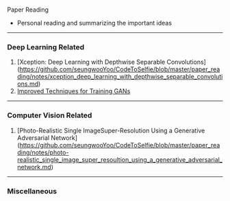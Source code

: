 #
Paper Reading 
- Personal reading and summarizing the important ideas 

--------------------

### Deep Learning Related
1. [Xception: Deep Learning with Depthwise Separable Convolutions] (https://github.com/seungwooYoo/CodeToSelfie/blob/master/paper_reading/notes/xception_deep_learning_with_depthwise_separable_convolutions.md) 
2. [Improved Techniques for Training GANs](https://github.com/seungwooYoo/CodeToSelfie/blob/master/paper_reading/notes/improved_techniques_for_training_GANs.md)

-------------------
### Computer Vision Related 
1. [Photo-Realistic Single ImageSuper-Resolution Using a Generative Adversarial Network] (https://github.com/seungwooYoo/CodeToSelfie/blob/master/paper_reading/notes/photo-realistic_single_image_super_resoultion_using_a_generative_adversarial_network.md) 

---------------------

### Miscellaneous
